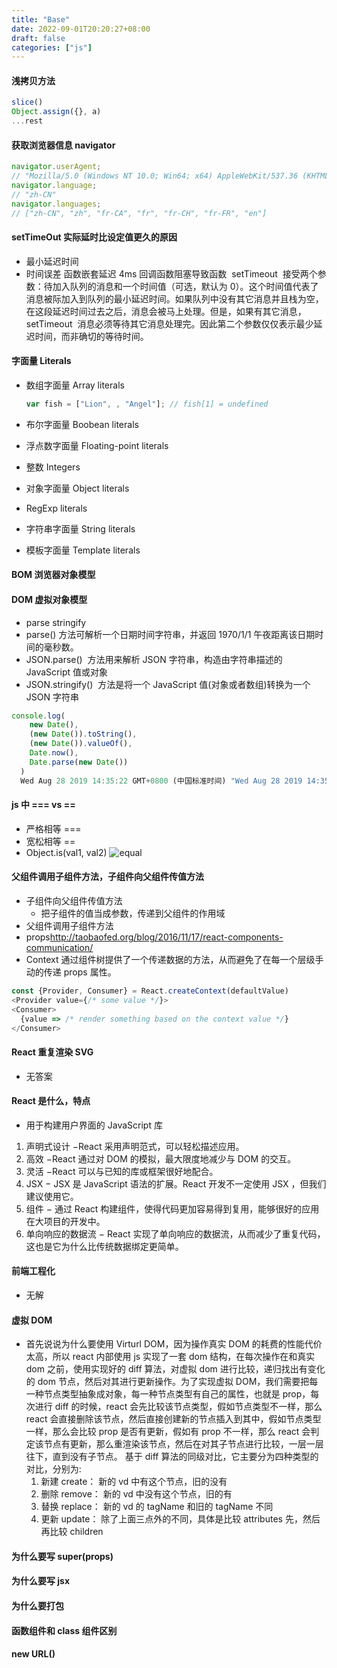 ```yaml
---
title: "Base"
date: 2022-09-01T20:20:27+08:00
draft: false
categories: ["js"]
---
```


#### 浅拷贝方法

```javascript
slice()
Object.assign({}, a)
...rest
```

#### 获取浏览器信息 navigator

```javascript
navigator.userAgent;
// "Mozilla/5.0 (Windows NT 10.0; Win64; x64) AppleWebKit/537.36 (KHTML, like Gecko) Chrome/75.0.3770.142 Safari/537.36"
navigator.language;
// "zh-CN"
navigator.languages;
// ["zh-CN", "zh", "fr-CA", "fr", "fr-CH", "fr-FR", "en"]
```

#### setTimeOut 实际延时比设定值更久的原因

- 最小延迟时间
- 时间误差 函数嵌套延迟 4ms 回调函数阻塞导致函数  setTimeout  接受两个参数：待加入队列的消息和一个时间值（可选，默认为 0）。这个时间值代表了消息被际加入到队列的最小延迟时间。如果队列中没有其它消息并且栈为空，在这段延迟时间过去之后，消息会被马上处理。但是，如果有其它消息，setTimeout  消息必须等待其它消息处理完。因此第二个参数仅仅表示最少延迟时间，而非确切的等待时间。

#### 字面量 Literals

- 数组字面量 Array literals

  ```javascript
  var fish = ["Lion", , "Angel"]; // fish[1] = undefined
  ```

- 布尔字面量 Boobean literals
- 浮点数字面量 Floating-point literals
- 整数 Integers
- 对象字面量 Object literals
- RegExp literals
- 字符串字面量 String literals
- 模板字面量 Template literals

#### BOM 浏览器对象模型

#### DOM 虚拟对象模型

- parse stringify
- parse() 方法可解析一个日期时间字符串，并返回 1970/1/1 午夜距离该日期时间的毫秒数。
- JSON.parse()  方法用来解析 JSON 字符串，构造由字符串描述的 JavaScript 值或对象
- JSON.stringify()  方法是将一个 JavaScript 值(对象或者数组)转换为一个 JSON 字符串

```javascript
console.log(
    new Date(),
    (new Date()).toString(),
    (new Date()).valueOf(),
    Date.now(),
    Date.parse(new Date())
  )
  Wed Aug 28 2019 14:35:22 GMT+0800 (中国标准时间) "Wed Aug 28 2019 14:35:22 GMT+0800 (中国标准时间)" 1566974122905 1566974122905 1566974122000
```

#### js 中 === vs ==

- 严格相等 ===
- 宽松相等 ==
- Object.is(val1, val2)
  ![equal](../../public/pCyqkLc.png)

#### 父组件调用子组件方法，子组件向父组件传值方法

- 子组件向父组件传值方法
  - 把子组件的值当成参数，传递到父组件的作用域
- 父组件调用子组件方法
- props<http://taobaofed.org/blog/2016/11/17/react-components-communication/>
- Context 通过组件树提供了一个传递数据的方法，从而避免了在每一个层级手动的传递 props 属性。

```javascript
const {Provider, Consumer} = React.createContext(defaultValue)
<Provider value={/* some value */}>
<Consumer>
  {value => /* render something based on the context value */}
</Consumer>
```

#### React 重复渲染 SVG

- 无答案

#### React 是什么，特点

- 用于构建用户界面的 JavaScript 库

1. 声明式设计 −React 采用声明范式，可以轻松描述应用。
2. 高效 −React 通过对 DOM 的模拟，最大限度地减少与 DOM 的交互。
3. 灵活 −React 可以与已知的库或框架很好地配合。
4. JSX − JSX 是 JavaScript 语法的扩展。React 开发不一定使用 JSX ，但我们建议使用它。
5. 组件 − 通过 React 构建组件，使得代码更加容易得到复用，能够很好的应用在大项目的开发中。
6. 单向响应的数据流 − React 实现了单向响应的数据流，从而减少了重复代码，这也是它为什么比传统数据绑定更简单。

#### 前端工程化

- 无解

#### 虚拟 DOM

- 首先说说为什么要使用 Virturl DOM，因为操作真实 DOM 的耗费的性能代价太高，所以 react 内部使用 js 实现了一套 dom 结构，在每次操作在和真实 dom 之前，使用实现好的 diff 算法，对虚拟 dom 进行比较，递归找出有变化的 dom 节点，然后对其进行更新操作。为了实现虚拟 DOM，我们需要把每一种节点类型抽象成对象，每一种节点类型有自己的属性，也就是 prop，每次进行 diff 的时候，react 会先比较该节点类型，假如节点类型不一样，那么 react 会直接删除该节点，然后直接创建新的节点插入到其中，假如节点类型一样，那么会比较 prop 是否有更新，假如有 prop 不一样，那么 react 会判定该节点有更新，那么重渲染该节点，然后在对其子节点进行比较，一层一层往下，直到没有子节点。
  基于 diff 算法的同级对比，它主要分为四种类型的对比，分别为:
  1. 新建 create： 新的 vd 中有这个节点，旧的没有
  2. 删除 remove： 新的 vd 中没有这个节点，旧的有
  3. 替换 replace： 新的 vd 的 tagName 和旧的 tagName 不同
  4. 更新 update： 除了上面三点外的不同，具体是比较 attributes 先，然后再比较 children

#### 为什么要写 super(props)

#### 为什么要写 jsx

#### 为什么要打包

#### 函数组件和 class 组件区别

#### new URL()
